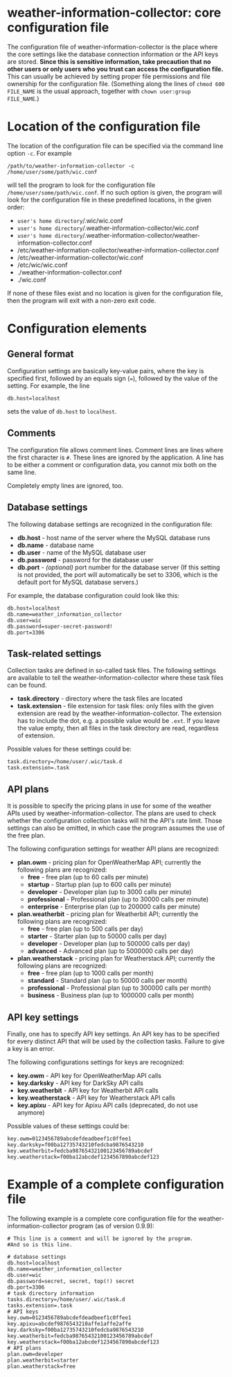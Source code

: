 # weather-information-collector: core configuration file

The configuration file of weather-information-collector is the place where the
core settings like the database connection information or the API keys are
stored. **Since this is sensitive information, take precaution that no other
users or only users who you trust can access the configuration file.** This can
usually be achieved by setting proper file permissions and file ownership for
the configuration file. (Something along the lines of `chmod 600 FILE_NAME` is
the usual approach, together with `chown user:group FILE_NAME`.)

# Location of the configuration file

The location of the configuration file can be specified via the command line
option `-c`. For example

    /path/to/weather-information-collector -c /home/user/some/path/wic.conf

will tell the program to look for the configuration file
`/home/user/some/path/wic.conf`. If no such option is given, the program will
look for the configuration file in these predefined locations, in the given
order:

* `user's home directory`/.wic/wic.conf
* `user's home directory`/.weather-information-collector/wic.conf
* `user's home directory`/.weather-information-collector/weather-information-collector.conf
* /etc/weather-information-collector/weather-information-collector.conf
* /etc/weather-information-collector/wic.conf
* /etc/wic/wic.conf
* ./weather-information-collector.conf
* ./wic.conf

If none of these files exist and no location is given for the configuration
file, then the program will exit with a non-zero exit code.

# Configuration elements

## General format

Configuration settings are basically key-value pairs, where the key is specified
first, followed by an equals sign (`=`), followed by the value of the setting.
For example, the line

    db.host=localhost

sets the value of `db.host` to `localhost`.

## Comments

The configuration file allows comment lines. Comment lines are lines where the
first character is `#`. These lines are ignored by the application. A line has
to be either a comment or configuration data, you cannot mix both on the same
line.

Completely empty lines are ignored, too.

## Database settings

The following database settings are recognized in the configuration file:

* **db.host** - host name of the server where the MySQL database runs
* **db.name** - database name
* **db.user** - name of the MySQL database user
* **db.password** - password for the database user
* **db.port** - _(optional)_ port number for the database server
  (If this setting is not provided, the port will automatically be set to 3306,
   which is the default port for MySQL database servers.)

For example, the database configuration could look like this:

    db.host=localhost
    db.name=weather_information_collector
    db.user=wic
    db.password=super-secret-password!
    db.port=3306

## Task-related settings

Collection tasks are defined in so-called task files. The following settings
are available to tell the weather-information-collector where these task files
can be found.

* **task.directory** - directory where the task files are located
* **task.extension** - file extension for task files: only files with the given
  extension are read by the weather-information-collector. The extension has to
  include the dot, e.g. a possible value would be `.ext`. If you leave the value
  empty, then all files in the task directory are read, regardless of extension.

Possible values for these settings could be:

    task.directory=/home/user/.wic/task.d
    task.extension=.task

## API plans

It is possible to specify the pricing plans in use for some of the weather APIs
used by weather-information-collector. The plans are used to check whether the
configuration collection tasks will hit the API's rate limit. Those settings can
also be omitted, in which case the program assumes the use of the free plan.

The following configuration settings for weather API plans are recognized:

* **plan.owm** - pricing plan for OpenWeatherMap API; currently the following
  plans are recognized:
  * **free** - free plan (up to 60 calls per minute)
  * **startup** - Startup plan (up to 600 calls per minute)
  * **developer** - Developer plan (up to 3000 calls per minute)
  * **professional** - Professional plan (up to 30000 calls per minute)
  * **enterprise** - Enterprise plan (up to 200000 calls per minute)
* **plan.weatherbit** - pricing plan for Weatherbit API; currently the following
  plans are recognized:
  * **free** - free plan (up to 500 calls per day)
  * **starter** - Starter plan (up to 50000 calls per day)
  * **developer** - Developer plan (up to 500000 calls per day)
  * **advanced** - Advanced plan (up to 5000000 calls per day)
* **plan.weatherstack** - pricing plan for Weatherstack API; currently the
  following plans are recognized:
  * **free** - free plan (up to 1000 calls per month)
  * **standard** - Standard plan (up to 50000 calls per month)
  * **professional** - Professional plan (up to 300000 calls per month)
  * **business** - Business plan (up to 1000000 calls per month)

## API key settings

Finally, one has to specify API key settings. An API key has to be specified for
every distinct API that will be used by the collection tasks. Failure to give a
key is an error.

The following configurations settings for keys are recognized:

* **key.owm** - API key for OpenWeatherMap API calls
* **key.darksky** - API key for DarkSky API calls
* **key.weatherbit** - API key for Weatherbit API calls
* **key.weatherstack** - API key for Weatherstack API calls
* **key.apixu** - API key for Apixu API calls (deprecated, do not use anymore)

Possible values of these settings could be:

    key.owm=0123456789abcdefdeadbeef1c0ffee1
    key.darksky=f00ba12735743210fedcba9876543210
    key.weatherbit=fedcba98765432100123456789abcdef
    key.weatherstack=f00ba12abcdef1234567890abcdef123

# Example of a complete configuration file

The following example is a complete core configuration file for the
weather-information-collector program (as of version 0.9.9):

    # This line is a comment and will be ignored by the program.
    #And so is this line.

    # database settings
    db.host=localhost
    db.name=weather_information_collector
    db.user=wic
    db.password=secret, secret, top(!) secret
    db.port=3306
    # task directory information
    tasks.directory=/home/user/.wic/task.d
    tasks.extension=.task
    # API keys
    key.owm=0123456789abcdefdeadbeef1c0ffee1
    key.apixu=abcdef9876543210affe1affe2affe
    key.darksky=f00ba12735743210fedcba9876543210
    key.weatherbit=fedcba98765432100123456789abcdef
    key.weatherstack=f00ba12abcdef1234567890abcdef123
    # API plans
    plan.owm=developer
    plan.weatherbit=starter
    plan.weatherstack=free
